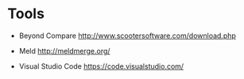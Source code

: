 # Tools

* Beyond Compare
http://www.scootersoftware.com/download.php

* Meld
http://meldmerge.org/

* Visual Studio Code
https://code.visualstudio.com/
